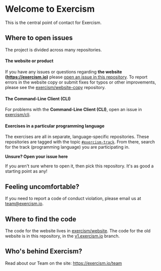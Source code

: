 # Welcome to Exercism

This is the central point of contact for Exercism.

## Where to open issues

The project is divided across many repositories.


#### The website or product
If you have any issues or questions regarding **the website (https://exercism.io)** please [open an issue in this repository](https://github.com/exercism/exercism/issues). To report errors in the website copy or submit fixes for typos or other improvements, please see the [exercism/website-copy](https://github.com/exercism/website-copy/issues) repository.

#### The Command-Line Client (CLI)
For problems with the **Command-Line Client (CLI)**, open an issue in [exercism/cli](https://github.com/exercism/cli/issues).

#### Exercises in a particular programming language
The exercises are all in separate, language-specific repositories. These repositories are tagged with the topic [`#exercism-track`](https://github.com/search?q=topic%3Aexercism-track+org%3Aexercism&type=Repositories). From there, search for the track (programming language) you are participating in.

**Unsure? Open your issue here**

If you aren't sure where to open it, then pick this repository. It's as good a starting point as any!

## Feeling uncomfortable?

If you need to report a code of conduct violation, please email us at team@exercism.io.

## Where to find the code

The code for the website lives in [exercism/website](http://github.com/exercism/website).
The code for the old website is in this repository, in the [v1.exercism.io](https://github.com/exercism/exercism/tree/v1.exercism.io) branch.

## Who's behind Exercism?

Read about our Team on the site: https://exercism.io/team
